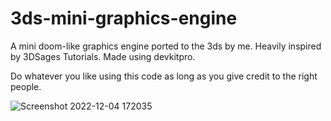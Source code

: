 # 3ds-mini-graphics-engine
A mini doom-like graphics engine ported to the 3ds by me. Heavily inspired by 3DSages Tutorials.
Made using devkitpro.

Do whatever you like using this code as long as you give credit to the right people.

![Screenshot 2022-12-04 172035](https://user-images.githubusercontent.com/104386326/205488937-8b63e0b6-f483-430f-99a2-0f6517c78eab.png)
